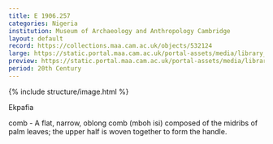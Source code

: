 ```yaml
---
title: E 1906.257
categories: Nigeria
institution: Museum of Archaeology and Anthropology Cambridge
layout: default
record: https://collections.maa.cam.ac.uk/objects/532124
large: https://static.portal.maa.cam.ac.uk/portal-assets/media/library_images/web/672605_E_1906.257_001.png
preview: https://static.portal.maa.cam.ac.uk/portal-assets/media/library_images/thumbnail/672605_E_1906.257_001.png
period: 20th Century
---
```

{% include structure/image.html %}

Ekpafia

comb - A flat, narrow, oblong comb (mboh isi) composed of the midribs of palm leaves; the upper half is woven together to form the handle.
